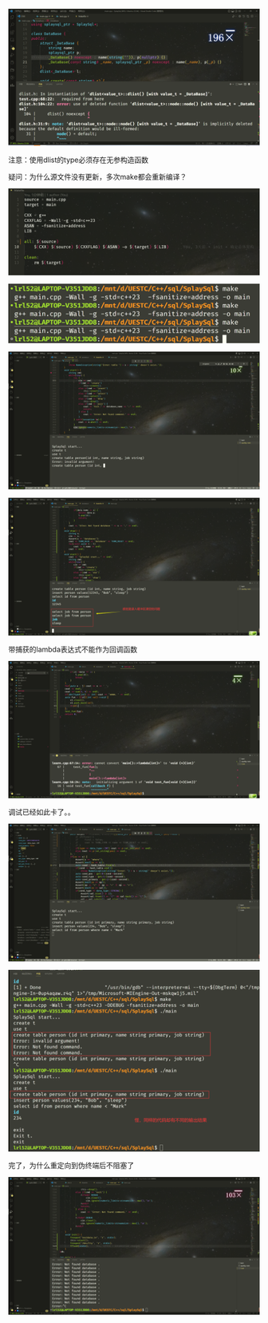 ![image-20221206004556668](./images/image-20221206004556668.png)

注意：使用dlist的type必须存在无参构造函数

疑问：为什么源文件没有更新，多次make都会重新编译？

![image-20221208154541364](./images/image-20221208154541364.png)

![image-20221208154555536](./images/image-20221208154555536.png)

![image-20221208162117601](./images/image-20221208162117601.png)

![image-20221208165456166](./images/image-20221208165456166.png)

带捕获的lambda表达式不能作为回调函数

![image-20221208205138235](./images/image-20221208205138235.png)

调试已经如此卡了。。

![image-20221208213112111](./images/image-20221208213112111.png)

![image-20221208213721114](./images/image-20221208213721114.png)

完了，为什么重定向到伪终端后不阻塞了

![image-20221208220107056](./images/image-20221208220107056.png)